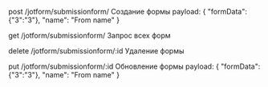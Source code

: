 post /jotform/submissionform/ Создание формы
payload: {
  "formData":{"3":"3"},
  "name": "From name"
}

get /jotform/submissionform/ Запрос всех форм

delete /jotform/submissionform/:id Удаление формы

put /jotform/submissionform/:id Обновление формы
payload: {
  "formData":{"3":"3"},
  "name": "From name"
}
